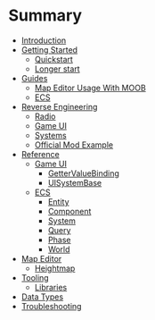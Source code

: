 # Summary

- [Introduction](./introduction/index.md)
- [Getting Started](./getting-started/index.md)
    - [Quickstart](./getting-started/quickstart.md)
    - [Longer start](./getting-started/longer-start.md)
- [Guides](./guides/index.md)
    - [Map Editor Usage With MOOB](./guides/map-editor.md)
    - [ECS](./guides/ecs.md)
- [Reverse Engineering](./reverse-engineering/index.md)
    - [Radio](./reverse-engineering/radio.md)
    - [Game UI](./reverse-engineering/game-ui.md)
    - [Systems](./reverse-engineering/systems.md)
    - [Official Mod Example](./reverse-engineering/official-mod-example.md)
- [Reference](./reference/index.md)
    - [Game UI](./reference/game-ui/index.md)
        - [GetterValueBinding](./reference/game-ui/gettervaluebinding.md)
        - [UISystemBase](./reference/game-ui/uisystembase.md)
    - [ECS](./reference/ecs/index.md)
        - [Entity](./reference/ecs/entity.md)
        - [Component](./reference/ecs/component.md)
        - [System](./reference/ecs/system.md)
        - [Query](./reference/ecs/query.md)
        - [Phase](./reference/ecs/phase.md)
        - [World](./reference/ecs/world.md)
- [Map Editor]()
    - [Heightmap]()
- [Tooling]()
    - [Libraries]()
- [Data Types]()
- [Troubleshooting]()